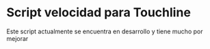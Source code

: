 # Script velocidad para Touchline

Este script actualmente se encuentra en desarrollo y tiene mucho por mejorar
